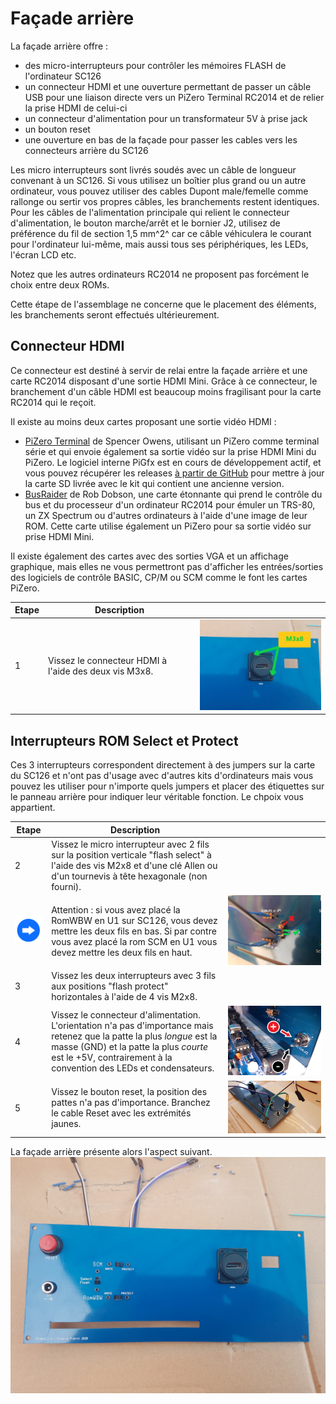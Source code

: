 # Façade arrière<A id="a31"></A>

La façade arrière offre :

- des micro-interrupteurs pour contrôler les mémoires FLASH de l'ordinateur SC126
- un connecteur HDMI et une ouverture permettant de passer un câble USB pour une liaison directe vers un PiZero Terminal
  RC2014 et de relier la prise HDMI de celui-ci
- un connecteur d'alimentation pour un transformateur 5V à prise jack
- un bouton reset
- une ouverture en bas de la façade pour passer les cables vers les connecteurs arrière du SC126

Les micro interrupteurs sont livrés soudés avec un câble de longueur convenant à un SC126. Si vous utilisez un boîtier
plus grand ou un autre ordinateur, vous pouvez utiliser des cables Dupont male/femelle comme rallonge ou sertir vos
propres câbles, les branchements restent identiques. Pour les câbles de l'alimentation principale qui relient
le connecteur d'alimentation, le bouton marche/arrêt et le bornier J2, utilisez de préférence du fil de
section 1,5 mm^2^ car ce câble véhiculera le courant pour l'ordinateur lui-même, mais aussi tous ses
périphériques, les LEDs, l'écran LCD etc. 

Notez que les autres ordinateurs RC2014 ne proposent pas forcément le choix entre deux ROMs.

Cette étape de l'assemblage ne concerne que le placement des éléments, les branchements seront effectués ultérieurement.

## Connecteur HDMI<A id="a32"></A>

Ce connecteur est destiné à servir de relai entre la façade arrière et une carte RC2014 disposant d'une sortie HDMI Mini.
Grâce à ce connecteur, le branchement d'un câble HDMI est beaucoup moins fragilisant pour la carte RC2014 qui le reçoit.

Il existe au moins deux cartes proposant une sortie vidéo HDMI :

- [PiZero Terminal](https://www.tindie.com/products/Semachthemonkey/raspberry-pi-zero-serial-terminal-for-rc2014/)
  de Spencer Owens, utilisant un PiZero comme terminal série et qui envoie également sa sortie vidéo sur la prise HDMI
  Mini du PiZero. Le logiciel interne PiGfx est en cours de développement actif, et vous pouvez récupérer les releases
  [à partir de GitHub](https://github.com/fbergama/pigfx/releases) pour mettre à jour la carte SD livrée avec le kit
  qui contient une ancienne version.
- [BusRaider](https://www.tindie.com/products/robdobson/play-retro-games-rc2014-graphics-kit/) de Rob Dobson, une carte
  étonnante qui prend le contrôle du bus et du processeur d'un ordinateur RC2014 pour émuler un TRS-80, un ZX Spectrum
  ou d'autres ordinateurs à l'aide d'une image de leur ROM. Cette carte utilise également un PiZero pour sa sortie vidéo
  sur prise HDMI Mini.

Il existe également des cartes avec des sorties VGA et un affichage graphique, mais elles ne vous permettront pas
 d'afficher les entrées/sorties des logiciels de contrôle BASIC, CP/M ou SCM comme le font les cartes PiZero.

| Etape | Description                                                  |                                                              |
| ----- | ------------------------------------------------------------ | -----------------------------------------------------------: |
| 1     | Vissez le connecteur HDMI à l'aide des deux vis M3x8.        | <img src="Pictures/074-HDMI.jpg" alt="hdmi" style="zoom:75%;" /> |

## Interrupteurs ROM Select et Protect<A id="a33"></A>

Ces 3 interrupteurs correspondent directement à des jumpers sur la carte du SC126 et n'ont pas d'usage avec d'autres kits
d'ordinateurs mais vous pouvez les utiliser pour n'importe quels jumpers et placer des étiquettes sur le panneau arrière pour indiquer
leur véritable fonction. Le chpoix vous appartient.

| Etape | Description                                               |                                                              |
| ----- | --------------------------------------------------------- | -----------------------------------------------------------: |
| 2     | Vissez le micro interrupteur avec 2 fils sur la position verticale "flash select" à l'aide des vis M2x8 et d'une clé Allen ou d'un tournevis à tête hexagonale (non fourni). |  |
| <img src="Pictures/thisway.png" alt="Conseil" width="75px" />     | Attention : si vous avez placé la RomWBW en U1 sur SC126, vous devez mettre les deux fils en bas. Si par contre vous avez placé la rom SCM en U1 vous devez mettre les deux fils en haut. | <img src="Pictures/073-selectU1U2.jpg" alt="Switch select" style="zoom:50%;" /> |
| 3     | Vissez les deux interrupteurs avec 3 fils aux positions "flash protect" horizontales à l'aide de 4 vis M2x8. |           |
| 4     | Vissez le connecteur d'alimentation.<br />L'orientation n'a pas d'importance mais retenez que la patte la plus *longue* est la masse (GND) et la patte la plus *courte* est le +5V, contrairement à la convention des LEDs et condensateurs. |  ![Alimentation](Pictures/091-powercnct.jpg) |
| 5     | Vissez le bouton reset, la position des pattes n'a pas d'importance. Branchez le cable Reset avec les extrémités jaunes. |                             ![Reset](Pictures/091-reset.jpg) |

La façade arrière présente alors l'aspect suivant.
<img src="Pictures/074-backpanel.jpg" alt="Façade Arrière" style="zoom:67%;" />
